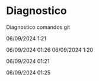 # Diagnostico
Diagnostico comandos git


06/09/2024 1:21

06/09/2024 01:26
06/09/2024 1:20

06/09/2024 01:21

06/09/2024 01:25
